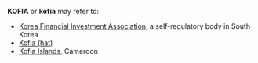 **KOFIA** or **kofia** may refer to:

-   [Korea Financial Investment
    Association](Korea_Financial_Investment_Association "wikilink"), a
    self-regulatory body in South Korea
-   [Kofia (hat)](Kofia_(hat) "wikilink")
-   [Kofia Islands](Kofia_Islands "wikilink"), Cameroon